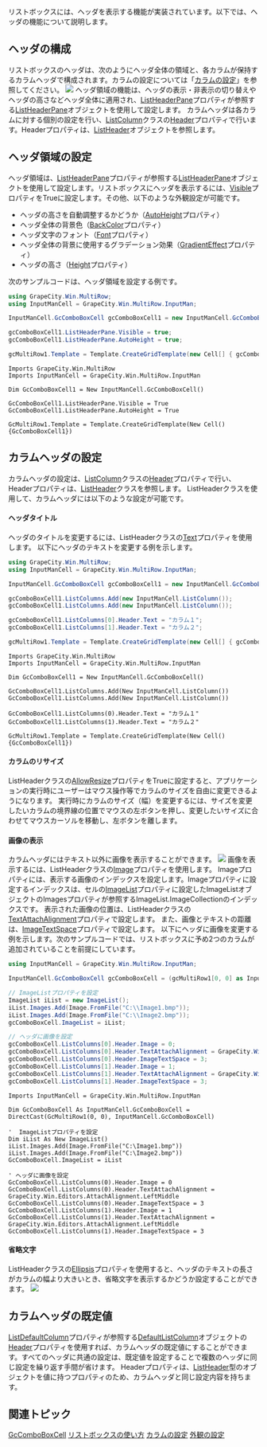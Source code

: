 リストボックスには、ヘッダを表示する機能が実装されています。以下では、ヘッダの機能について説明します。

## ヘッダの構成

リストボックスのヘッダは、次のようにヘッダ全体の領域と、各カラムが保持するカラムヘッダで構成されます。カラムの設定については「[カラムの設定](gcdocsite__documentlink?toc-item-id=b92f5c40-b0f9-4ffa-a5eb-9b27b1330baa)」を参照してください。
![](/DOCUMENT_SITE_LINK_PREFIX_HERE/document-site-files/images/f148c511-6e98-4b55-9904-150a375d5825/images/imimages/08gccombobox/gccombobox_header.png)
ヘッダ領域の機能は、ヘッダの表示・非表示の切り替えやヘッダの高さなどヘッダ全体に適用され、[ListHeaderPane](gcdocsite__documentlink?toc-item-id=e008e662-a3a6-4819-8634-6d095fc81d2a)プロパティが参照する[ListHeaderPane](gcdocsite__documentlink?toc-item-id=d6499373-2cb5-42a5-8d44-51e09552243c)オブジェクトを使用して設定します。
カラムヘッダは各カラムに対する個別の設定を行い、[ListColumn](gcdocsite__documentlink?toc-item-id=3e38daac-72db-44fb-894c-3e5c9afc01e8)クラスの[Header](gcdocsite__documentlink?toc-item-id=c0c422c1-fb3d-4aa7-bcad-129f0df86447)プロパティで行います。Headerプロパティは、[ListHeader](gcdocsite__documentlink?toc-item-id=a95d09c5-b758-460a-95df-26d21b3edf22)オブジェクトを参照します。

## ヘッダ領域の設定

ヘッダ領域は、[ListHeaderPane](gcdocsite__documentlink?toc-item-id=e008e662-a3a6-4819-8634-6d095fc81d2a)プロパティが参照する[ListHeaderPane](gcdocsite__documentlink?toc-item-id=d6499373-2cb5-42a5-8d44-51e09552243c)オブジェクトを使用して設定します。リストボックスにヘッダを表示するには、[Visible](gcdocsite__documentlink?toc-item-id=42656076-c83a-4745-88b4-1d46cc2cb362)プロパティをTrueに設定します。その他、以下のような外観設定が可能です。

* ヘッダの高さを自動調整するかどうか（[AutoHeight](gcdocsite__documentlink?toc-item-id=e98e5e97-bd9e-4a09-b15f-dedb9bda5c2b)プロパティ）
* ヘッダ全体の背景色（[BackColor](gcdocsite__documentlink?toc-item-id=67ee2836-e331-451c-9f29-92581f26a649)プロパティ）
* ヘッダ文字のフォント（[Font](gcdocsite__documentlink?toc-item-id=dd4822c2-f8cf-47d3-8c33-e77455be8122)プロパティ）
* ヘッダ全体の背景に使用するグラデーション効果（[GradientEffect](gcdocsite__documentlink?toc-item-id=1dc45705-5ad8-4b1e-8762-93eeb62afb2b)プロパティ）
* ヘッダの高さ（[Height](gcdocsite__documentlink?toc-item-id=a4ae94cf-fa04-4f98-9124-79100bfccedd)プロパティ）

次のサンプルコードは、ヘッダ領域を設定する例です。

```csharp
using GrapeCity.Win.MultiRow;
using InputManCell = GrapeCity.Win.MultiRow.InputMan;

InputManCell.GcComboBoxCell gcComboBoxCell1 = new InputManCell.GcComboBoxCell();

gcComboBoxCell1.ListHeaderPane.Visible = true;
gcComboBoxCell1.ListHeaderPane.AutoHeight = true;

gcMultiRow1.Template = Template.CreateGridTemplate(new Cell[] { gcComboBoxCell1 });
```

```vbnet
Imports GrapeCity.Win.MultiRow
Imports InputManCell = GrapeCity.Win.MultiRow.InputMan

Dim GcComboBoxCell1 = New InputManCell.GcComboBoxCell()

GcComboBoxCell1.ListHeaderPane.Visible = True
GcComboBoxCell1.ListHeaderPane.AutoHeight = True

GcMultiRow1.Template = Template.CreateGridTemplate(New Cell() {GcComboBoxCell1})
```

## カラムヘッダの設定

カラムヘッダの設定は、[ListColumn](gcdocsite__documentlink?toc-item-id=3e38daac-72db-44fb-894c-3e5c9afc01e8)クラスの[Header](gcdocsite__documentlink?toc-item-id=c0c422c1-fb3d-4aa7-bcad-129f0df86447)プロパティで行い、Headerプロパティは、[ListHeader](gcdocsite__documentlink?toc-item-id=a95d09c5-b758-460a-95df-26d21b3edf22)クラスを参照します。
ListHeaderクラスを使用して、カラムヘッダには以下のような設定が可能です。

#### ヘッダタイトル

ヘッダのタイトルを変更するには、ListHeaderクラスの[Text](gcdocsite__documentlink?toc-item-id=db03dc7d-040b-48cc-b2e9-cfea3c51d3d2)プロパティを使用します。
以下にヘッダのテキストを変更する例を示します。

```csharp
using GrapeCity.Win.MultiRow;
using InputManCell = GrapeCity.Win.MultiRow.InputMan;

InputManCell.GcComboBoxCell gcComboBoxCell1 = new InputManCell.GcComboBoxCell();

gcComboBoxCell1.ListColumns.Add(new InputManCell.ListColumn());
gcComboBoxCell1.ListColumns.Add(new InputManCell.ListColumn());

gcComboBoxCell1.ListColumns[0].Header.Text = "カラム１";
gcComboBoxCell1.ListColumns[1].Header.Text = "カラム２";

gcMultiRow1.Template = Template.CreateGridTemplate(new Cell[] { gcComboBoxCell1 });
```

```vbnet
Imports GrapeCity.Win.MultiRow
Imports InputManCell = GrapeCity.Win.MultiRow.InputMan

Dim GcComboBoxCell1 = New InputManCell.GcComboBoxCell()

GcComboBoxCell1.ListColumns.Add(New InputManCell.ListColumn())
GcComboBoxCell1.ListColumns.Add(New InputManCell.ListColumn())

GcComboBoxCell1.ListColumns(0).Header.Text = "カラム１"
GcComboBoxCell1.ListColumns(1).Header.Text = "カラム２"

GcMultiRow1.Template = Template.CreateGridTemplate(New Cell() {GcComboBoxCell1})
```

#### カラムのリサイズ

ListHeaderクラスの[AllowResize](gcdocsite__documentlink?toc-item-id=bb4499b1-50c0-411a-b3fd-f8b8d42d8d58)プロパティをTrueに設定すると、アプリケーションの実行時にユーザーはマウス操作等でカラムのサイズを自由に変更できるようになります。
実行時にカラムのサイズ（幅）を変更するには、サイズを変更したいカラムの境界線の位置でマウスの左ボタンを押し、変更したいサイズに合わせてマウスカーソルを移動し、左ボタンを離します。

#### 画像の表示

カラムヘッダにはテキスト以外に画像を表示することができます。
![](/DOCUMENT_SITE_LINK_PREFIX_HERE/document-site-files/images/f148c511-6e98-4b55-9904-150a375d5825/images/imimages/08gccombobox/headerimage.png)
画像を表示するには、ListHeaderクラスの[Image](gcdocsite__documentlink?toc-item-id=c29bcc98-e17b-4275-839e-dac57b9abb60)プロパティを使用します。
Imageプロパティには、表示する画像のインデックスを設定します。Imageプロパティに設定するインデックスは、セルの[ImageList](gcdocsite__documentlink?toc-item-id=48de4b27-686f-4900-ad02-0c93a38fefc0)プロパティに設定したImageListオブジェクトのImagesプロパティが参照するImageList.ImageCollectionのインデックスです。
表示された画像の位置は、ListHeaderクラスの[TextAttachAlignment](gcdocsite__documentlink?toc-item-id=896a9953-bdc8-48f0-96b7-144f97fee3ca)プロパティで設定します。
また、画像とテキストの距離は、[ImageTextSpace](gcdocsite__documentlink?toc-item-id=90ab05c8-f729-450a-86c8-c4313470a640)プロパティで設定します。
以下にヘッダに画像を変更する例を示します。次のサンプルコードでは、リストボックスに予め2つのカラムが追加されていることを前提にしています。

```csharp
using InputManCell = GrapeCity.Win.MultiRow.InputMan;

InputManCell.GcComboBoxCell gcComboBoxCell = (gcMultiRow1[0, 0] as InputManCell.GcComboBoxCell);

// ImageListプロパティを設定 
ImageList iList = new ImageList();
iList.Images.Add(Image.FromFile("C:\\Image1.bmp"));
iList.Images.Add(Image.FromFile("C:\\Image2.bmp"));
gcComboBoxCell.ImageList = iList;

// ヘッダに画像を設定 
gcComboBoxCell.ListColumns[0].Header.Image = 0;
gcComboBoxCell.ListColumns[0].Header.TextAttachAlignment = GrapeCity.Win.Editors.AttachAlignment.LeftMiddle;
gcComboBoxCell.ListColumns[0].Header.ImageTextSpace = 3;
gcComboBoxCell.ListColumns[1].Header.Image = 1;
gcComboBoxCell.ListColumns[1].Header.TextAttachAlignment = GrapeCity.Win.Editors.AttachAlignment.LeftMiddle;
gcComboBoxCell.ListColumns[1].Header.ImageTextSpace = 3;
```

```vbnet
Imports InputManCell = GrapeCity.Win.MultiRow.InputMan

Dim GcComboBoxCell As InputManCell.GcComboBoxCell = DirectCast(GcMultiRow1(0, 0), InputManCell.GcComboBoxCell)

'  ImageListプロパティを設定 
Dim iList As New ImageList()
iList.Images.Add(Image.FromFile("C:\Image1.bmp"))
iList.Images.Add(Image.FromFile("C:\Image2.bmp"))
GcComboBoxCell.ImageList = iList

' ヘッダに画像を設定 
GcComboBoxCell.ListColumns(0).Header.Image = 0
GcComboBoxCell.ListColumns(0).Header.TextAttachAlignment = GrapeCity.Win.Editors.AttachAlignment.LeftMiddle
GcComboBoxCell.ListColumns(0).Header.ImageTextSpace = 3
GcComboBoxCell.ListColumns(1).Header.Image = 1
GcComboBoxCell.ListColumns(1).Header.TextAttachAlignment = GrapeCity.Win.Editors.AttachAlignment.LeftMiddle
GcComboBoxCell.ListColumns(1).Header.ImageTextSpace = 3
```

#### 省略文字

ListHeaderクラスの[Ellipsis](gcdocsite__documentlink?toc-item-id=a6b77752-974e-4df3-b3dd-c43a901e4138)プロパティを使用すると、ヘッダのテキストの長さがカラムの幅より大きいとき、省略文字を表示するかどうか設定することができます。
![](/DOCUMENT_SITE_LINK_PREFIX_HERE/document-site-files/images/f148c511-6e98-4b55-9904-150a375d5825/images/imimages/08gccombobox/headerellipsis.png)

## カラムヘッダの既定値

[ListDefaultColumn](gcdocsite__documentlink?toc-item-id=4e5eea6c-3421-4d5a-a4ab-bc832a3cf9d6)プロパティが参照する[DefaultListColumn](gcdocsite__documentlink?toc-item-id=c1113939-8979-490d-a22c-fe09f5ab43cb)オブジェクトの[Header](gcdocsite__documentlink?toc-item-id=8da354ac-42fb-4418-816d-78e9ddfc7b7d)プロパティを使用すれば、カラムヘッダの既定値にすることができます。すべてのヘッダに共通の設定は、既定値を設定することで複数のヘッダに同じ設定を繰り返す手間が省けます。
Headerプロパティは、[ListHeader](gcdocsite__documentlink?toc-item-id=a95d09c5-b758-460a-95df-26d21b3edf22)型のオブジェクトを値に持つプロパティのため、カラムヘッダと同じ設定内容を持ちます。

## 関連トピック

[GcComboBoxCell](gcdocsite__documentlink?toc-item-id=03be278e-45d6-4e66-b049-a8e10aa1ad13)
[リストボックスの使い方](gcdocsite__documentlink?toc-item-id=eb947170-86b0-4ced-91a3-a3bc426d80f6)
[カラムの設定](gcdocsite__documentlink?toc-item-id=b92f5c40-b0f9-4ffa-a5eb-9b27b1330baa)
[外観の設定](gcdocsite__documentlink?toc-item-id=a5e9a8cd-9def-4688-92ee-6f606f263602)